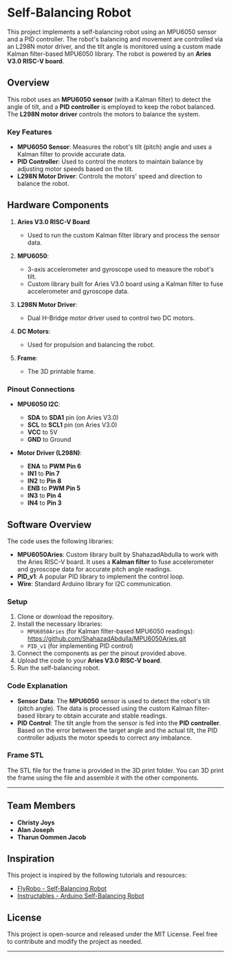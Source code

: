 # Self-Balancing Robot

This project implements a self-balancing robot using an MPU6050 sensor and a PID controller. The robot's balancing and movement are controlled via an L298N motor driver, and the tilt angle is monitored using a custom made Kalman filter-based MPU6050 library. The robot is powered by an **Aries V3.0 RISC-V board**.

## Overview

This robot uses an **MPU6050 sensor** (with a Kalman filter) to detect the angle of tilt, and a **PID controller** is employed to keep the robot balanced. The **L298N motor driver** controls the motors to balance the system.

### Key Features

- **MPU6050 Sensor**: Measures the robot's tilt (pitch) angle and uses a Kalman filter to provide accurate data.
- **PID Controller**: Used to control the motors to maintain balance by adjusting motor speeds based on the tilt.
- **L298N Motor Driver**: Controls the motors' speed and direction to balance the robot.
  
## Hardware Components

1. **Aries V3.0 RISC-V Board**
   - Used to run the custom Kalman filter library and process the sensor data.
  
2. **MPU6050**:
   - 3-axis accelerometer and gyroscope used to measure the robot's tilt.
   - Custom library built for Aries V3.0 board using a Kalman filter to fuse accelerometer and gyroscope data.

3. **L298N Motor Driver**:
   - Dual H-Bridge motor driver used to control two DC motors.

4. **DC Motors**:
   - Used for propulsion and balancing the robot.

6. **Frame**:
   - The 3D printable frame.

### Pinout Connections

- **MPU6050 I2C**:
  - **SDA** to **SDA1** pin (on Aries V3.0)
  - **SCL** to **SCL1** pin (on Aries V3.0)
  - **VCC** to 5V
  - **GND** to Ground
  
- **Motor Driver (L298N)**:
  - **ENA** to **PWM Pin 6**
  - **IN1** to **Pin 7**
  - **IN2** to **Pin 8**
  - **ENB** to **PWM Pin 5**
  - **IN3** to **Pin 4**
  - **IN4** to **Pin 3**
  
## Software Overview

The code uses the following libraries:

- **MPU6050Aries**: Custom library built by ShahazadAbdulla to work with the Aries RISC-V board. It uses a **Kalman filter** to fuse accelerometer and gyroscope data for accurate pitch angle readings.
- **PID_v1**: A popular PID library to implement the control loop.
- **Wire**: Standard Arduino library for I2C communication.

### Setup

1. Clone or download the repository.
2. Install the necessary libraries:
   - `MPU6050Aries` (for Kalman filter-based MPU6050 readings):
      https://github.com/ShahazadAbdulla/MPU6050Aries.git
   - `PID_v1` (for implementing PID control)
3. Connect the components as per the pinout provided above.
4. Upload the code to your **Aries V3.0 RISC-V board**.
5. Run the self-balancing robot.

### Code Explanation

- **Sensor Data**: The **MPU6050** sensor is used to detect the robot's tilt (pitch angle). The data is processed using the custom Kalman filter-based library to obtain accurate and stable readings.
- **PID Control**: The tilt angle from the sensor is fed into the **PID controller**. Based on the error between the target angle and the actual tilt, the PID controller adjusts the motor speeds to correct any imbalance.

### Frame STL

The STL file for the frame is provided in the 3D print folder. You can 3D print the frame using the file and assemble it with the other components.

---

## Team Members

- **Christy Joys**
- **Alan Joseph**
- **Tharun Oommen Jacob**

## Inspiration

This project is inspired by the following tutorials and resources:

- [FlyRobo - Self-Balancing Robot](https://www.flyrobo.in/blog/self-balancing-robot)
- [Instructables - Arduino Self-Balancing Robot](https://www.instructables.com/Arduino-Self-Balancing-Robot-1/)


## License

This project is open-source and released under the MIT License. Feel free to contribute and modify the project as needed.

---
